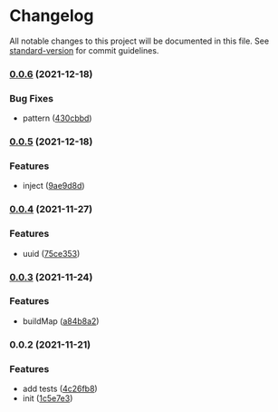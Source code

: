 # Changelog

All notable changes to this project will be documented in this file. See [standard-version](https://github.com/conventional-changelog/standard-version) for commit guidelines.

### [0.0.6](https://github.com/Saber2pr/utils/compare/v0.0.5...v0.0.6) (2021-12-18)


### Bug Fixes

* pattern ([430cbbd](https://github.com/Saber2pr/utils/commit/430cbbdd54f4b480cbc7f3326e596aa0bf3988e6))

### [0.0.5](https://github.com/Saber2pr/utils/compare/v0.0.4...v0.0.5) (2021-12-18)


### Features

* inject ([9ae9d8d](https://github.com/Saber2pr/utils/commit/9ae9d8d35faed9f2c9ec1efa93f8af731f5977cf))

### [0.0.4](https://github.com/Saber2pr/utils/compare/v0.0.3...v0.0.4) (2021-11-27)


### Features

* uuid ([75ce353](https://github.com/Saber2pr/utils/commit/75ce3538c2e958cb5f40ca2ffed63c9f0bcc7aab))

### [0.0.3](https://github.com/Saber2pr/utils/compare/v0.0.2...v0.0.3) (2021-11-24)


### Features

* buildMap ([a84b8a2](https://github.com/Saber2pr/utils/commit/a84b8a2eb617a138b96dfccc6d455969c55c578f))

### 0.0.2 (2021-11-21)


### Features

* add tests ([4c26fb8](https://github.com/Saber2pr/utils/commit/4c26fb8bf4917f8af01be7bccb96bf00a314ab2e))
* init ([1c5e7e3](https://github.com/Saber2pr/utils/commit/1c5e7e360df621760cdfbc84abc11e366e51e7e6))
